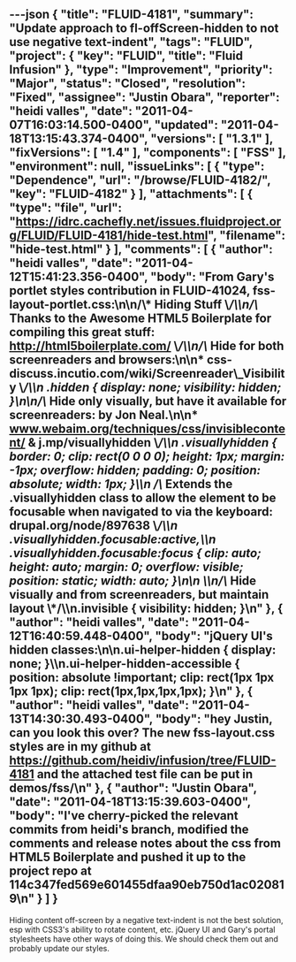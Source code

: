 ---json
{
  "title": "FLUID-4181",
  "summary": "Update approach to fl-offScreen-hidden to not use negative text-indent",
  "tags": "FLUID",
  "project": {
    "key": "FLUID",
    "title": "Fluid Infusion"
  },
  "type": "Improvement",
  "priority": "Major",
  "status": "Closed",
  "resolution": "Fixed",
  "assignee": "Justin Obara",
  "reporter": "heidi valles",
  "date": "2011-04-07T16:03:14.500-0400",
  "updated": "2011-04-18T13:15:43.374-0400",
  "versions": [
    "1.3.1"
  ],
  "fixVersions": [
    "1.4"
  ],
  "components": [
    "FSS"
  ],
  "environment": null,
  "issueLinks": [
    {
      "type": "Dependence",
      "url": "/browse/FLUID-4182/",
      "key": "FLUID-4182"
    }
  ],
  "attachments": [
    {
      "type": "file",
      "url": "https://idrc.cachefly.net/issues.fluidproject.org/FLUID/FLUID-4181/hide-test.html",
      "filename": "hide-test.html"
    }
  ],
  "comments": [
    {
      "author": "heidi valles",
      "date": "2011-04-12T15:41:23.356-0400",
      "body": "From Gary's portlet styles contribution in FLUID-41024, fss-layout-portlet.css:\n\n/\\* Hiding Stuff \\*/\\\n/\\* Thanks to the Awesome HTML5 Boilerplate for compiling this great stuff: <http://html5boilerplate.com/> \\*/\\\n/\\* Hide for both screenreaders and browsers:\n\n* css-discuss.incutio.com/wiki/Screenreader\\_Visibility \\*/\\\n  .hidden { display: none; visibility: hidden; }\n\n/\\* Hide only visually, but have it available for screenreaders: by Jon Neal.\n\n* www.webaim.org/techniques/css/invisiblecontent/  &  j.mp/visuallyhidden \\*/\\\n  .visuallyhidden { border: 0; clip: rect(0 0 0 0); height: 1px; margin: -1px; overflow: hidden; padding: 0; position: absolute; width: 1px; }\\\n  /\\* Extends the .visuallyhidden class to allow the element to be focusable when navigated to via the keyboard: drupal.org/node/897638 \\*/\\\n  .visuallyhidden.focusable:active,\\\n  .visuallyhidden.focusable:focus { clip: auto; height: auto; margin: 0; overflow: visible; position: static; width: auto; }\n\n&#x20;\\\n/\\* Hide visually and from screenreaders, but maintain layout \\*/\\\n.invisible { visibility: hidden; }\n"
    },
    {
      "author": "heidi valles",
      "date": "2011-04-12T16:40:59.448-0400",
      "body": "jQuery UI's hidden classes:\n\n.ui-helper-hidden { display: none; }\\\n.ui-helper-hidden-accessible { position: absolute !important; clip: rect(1px 1px 1px 1px); clip: rect(1px,1px,1px,1px); }\n"
    },
    {
      "author": "heidi valles",
      "date": "2011-04-13T14:30:30.493-0400",
      "body": "hey Justin, can you look this over? The new fss-layout.css styles are in my github at <https://github.com/heidiv/infusion/tree/FLUID-4181>  and the attached test file can be put in demos/fss/\n"
    },
    {
      "author": "Justin Obara",
      "date": "2011-04-18T13:15:39.603-0400",
      "body": "I've cherry-picked the relevant commits from heidi's branch, modified the comments and release notes about the css from HTML5 Boilerplate and pushed it up to the project repo at 114c347fed569e601455dfaa90eb750d1ac020819\n"
    }
  ]
}
---
Hiding content off-screen by a negative text-indent is not the best solution, esp with CSS3's ability to rotate content, etc. jQuery UI and Gary's portal stylesheets have other ways of doing this. We should check them out and probably update our styles.

        